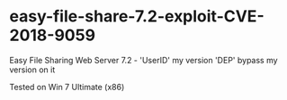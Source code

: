 # easy-file-share-7.2-exploit-CVE-2018-9059
Easy File Sharing Web Server 7.2 - 'UserID' my version 'DEP' bypass my version on it

Tested on Win 7 Ultimate (x86)
